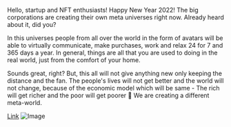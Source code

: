 Hello, startup and NFT enthusiasts! Happy New Year 2022!
The big corporations are creating their own meta universes right now. Already heard about it, did you?

In this universes people from all over the world in the form of avatars will be able to virtually communicate, make purchases, work and relax 24 for 7 and 365 days a year.
In general, things are all that you are used to doing in the real world, just from the comfort of your home. 

Sounds great, right?
But, this all will not give anything new only keeping the distance and the fan. The people's lives will not get better and the world will not change, because of the economic model which will be same - The rich will get richer and the poor will get poorer 
We are creating a different meta-world.

[Link](https://opensea.io/MetaMetre) 
![Image](https://raw.githubusercontent.com/MetaMetre/welcome/43def6f1a689637d2b7754d197a09e1cc4345813/Images/logo.jpg)
